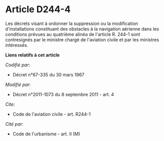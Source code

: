 # Article D244-4

Les décrets visant à ordonner la suppression ou la modification d'installations constituant des obstacles à la navigation
aérienne dans les conditions prévues au quatrième alinéa de l'article R. 244-1 sont contresignés par le ministre chargé de
l'aviation civile et par les ministres intéressés.

**Liens relatifs à cet article**

_Codifié par_:

  - Décret n°67-335 du 30 mars 1967

_Modifié par_:

  - Décret n°2011-1073 du 8 septembre 2011 - art. 4

_Cite_:

  - Code de l'aviation civile - art. R244-1

_Cité par_:

  - Code de l'urbanisme - art. II (M)
